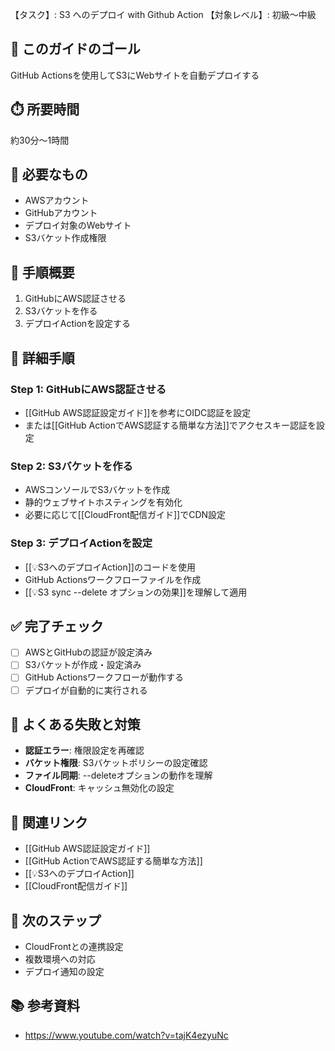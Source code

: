 【タスク】: S3 へのデプロイ with Github Action
【対象レベル】: 初級〜中級

## 🎯 このガイドのゴール
GitHub Actionsを使用してS3にWebサイトを自動デプロイする

## ⏱️ 所要時間
約30分〜1時間

## 🧰 必要なもの
- AWSアカウント
- GitHubアカウント
- デプロイ対象のWebサイト
- S3バケット作成権限

## 📝 手順概要
1. GitHubにAWS認証させる
2. S3バケットを作る
3. デプロイActionを設定する

## 🔧 詳細手順

### Step 1: GitHubにAWS認証させる
- [[GitHub AWS認証設定ガイド]]を参考にOIDC認証を設定
- または[[GitHub ActionでAWS認証する簡単な方法]]でアクセスキー認証を設定

### Step 2: S3バケットを作る
- AWSコンソールでS3バケットを作成
- 静的ウェブサイトホスティングを有効化
- 必要に応じて[[CloudFront配信ガイド]]でCDN設定

### Step 3: デプロイActionを設定
- [[💡S3へのデプロイAction]]のコードを使用
- GitHub Actionsワークフローファイルを作成
- [[💡S3 sync --delete オプションの効果]]を理解して適用

## ✅ 完了チェック
- [ ] AWSとGitHubの認証が設定済み
- [ ] S3バケットが作成・設定済み
- [ ] GitHub Actionsワークフローが動作する
- [ ] デプロイが自動的に実行される

## 🚨 よくある失敗と対策
- **認証エラー**: 権限設定を再確認
- **バケット権限**: S3バケットポリシーの設定確認
- **ファイル同期**: --deleteオプションの動作を理解
- **CloudFront**: キャッシュ無効化の設定

## 🔄 関連リンク
- [[GitHub AWS認証設定ガイド]]
- [[GitHub ActionでAWS認証する簡単な方法]]
- [[💡S3へのデプロイAction]]
- [[CloudFront配信ガイド]]

## 🚀 次のステップ
- CloudFrontとの連携設定
- 複数環境への対応
- デプロイ通知の設定

## 📚 参考資料
- https://www.youtube.com/watch?v=tajK4ezyuNc